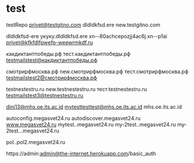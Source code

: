 # test
testRepo
privet@testgitno.com
dldldkfsd.ere
new.testgitno.com

dldldkfsd-ere
укуку.dldldkfsd.ere
xn--80achcepozjj4ac6j.xn--p1ai
privet@kfkfdlfpwefp-weewrmkdf.ru

какдиктантпобеды.рф
тест.какдиктантпобеды.рф
testmailstest@какдиктантпобеды.рф

смотрирфмосква.рф
new.смотрирфмосква.рф
тест.смотрирфмосква.рф
testmailstest2@смотрирфмосква.рф

testnestestru.ru
new.testnestestru.ru
тест.testnestestru.ru
testmailstest3@testnestestru.ru

dini13@mhs.oe.its.ac.id
mytesttesttest@mhs.oe.its.ac.id
mhs.oe.its.ac.id

autoconfig.megasvet24.ru
autodiscover.megasvet24.ru
www.megasvet24.ru
mytest..megasvet24.ru
my-2test..megasvet24.ru
my-2test...megasvet24.ru

pol..pol2.megasvet24.ru

https://admin:admin@the-internet.herokuapp.com/basic_auth
